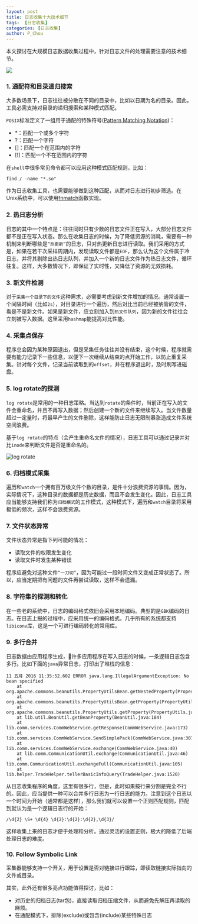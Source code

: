 ```yaml
---
layout: post
title: 日志收集十大技术细节
tags:  [日志收集]
categories: [日志收集]
author: P_Chou
---
```


本文探讨在大规模日志数据收集过程中，针对日志文件的处理需要注意的技术细节。

![](http://upload-images.jianshu.io/upload_images/42733-9a6a5ecb3df62130.png?imageMogr2/auto-orient/strip%7CimageView2/2/w/1240)

### 1. 通配符和目录递归搜索

大多数场景下，日志往往被分散在不同的目录中，比如以日期为名的目录。因此，工具必需支持对目录的递归搜索和某种模式匹配。

`POSIX`标准定义了一组用于通配的特殊符号([Pattern Matching Notation](http://pubs.opengroup.org/onlinepubs/9699919799/utilities/V3_chap02.html#tag_18_13_01))：

- *：匹配一个或多个字符
- ?：匹配一个字符
- []：匹配一个在范围内的字符
- [!]：匹配一个不在范围内的字符

在`shell`中很多常见命令都可以应用这种模式匹配规则，比如：

```
find / -name "*.so"
```

作为日志收集工具，也需要能够做到这种匹配，从而对日志进行初步筛选。在Unix系统中，可以使用[fnmatch](http://www.man7.org/linux/man-pages/man3/fnmatch.3.html)函数实现。

### 2. 热日志分析

日志的其中一个特点是：往往同时只有少数的日志文件正在写入，大部分日志文件都不是正在写入状态。那么在收集日志的时候，为了降低资源的消耗，需要有一种机制来判断哪些是`“热更新”`的日志，只对热更新日志进行读取。我们采用的方式是，如果在若干次采样周期内，发现读取文件都是`EOF`，那么认为这个文件属于冷日志，并将其剔除出热日志队列，并加入一个新的日志文件作为热日志文件，循环往复。这样，大多数情况下，即保证了实时性，又降低了资源的无效损耗。

### 3. 新文件检测

对于`采集一个目录下的文件`这种需求，必需要考虑到新文件增加的情况。通常设置一个间隔时间（比如`2s`），对目录进行一个遍历，然后对比当前已经被纳管的文件，看是不是新文件。如果是新文件，应立刻加入到`热文件队列`，因为新的文件往往会立刻被写入数据。这里采用`hashmap`能提高对比性能。

### 4. 采集点保存

程序总会因为某种原因退出，但是采集任务往往并没有结束，这个时候，程序就需要有能力记录下一些信息，以便下一次继续从结束的点开始工作，以防止重复采集。针对每个文件，记录当前读取到的`offset`，并在程序退出时，及时刷写进磁盘。

### 5. log rotate的探测

`log rotate`是常用的一种日志策略。当达到`rotate`的条件时，当前正在写入的文件会重命名，并且不再写入数据；然后创建一个新的文件来继续写入。当文件数量超过一定量时，将最早产生的文件删除，这样能防止日志无限制暴涨造成文件系统空间浪费。

基于`log rotate`的特点（会产生重命名文件的情况），日志工具可以通过记录并对比`inode`来判断文件是否是重命名的。

![log rotate](http://upload-images.jianshu.io/upload_images/42733-85002c6d2d4d810e.png?imageMogr2/auto-orient/strip%7CimageView2/2/w/1240)


### 6. 归档模式采集

遍历和`watch`一个拥有百万级文件个数的目录，是件十分浪费资源的事情。因为，实际情况下，这种目录的数据都是历史数据，而且不会发生变化。因此，日志工具应当能够支持我们称为`归档模式`的工作模式，这种模式下，遍历和`watch`目录将采用极低的频次，这样不会浪费资源。

### 7. 文件状态异常

文件状态异常是指下列可能的情况：

- 读取文件的权限发生变化
- 读取文件时发生某种错误

程序应避免对这种文件`“一刀切”`，因为可能过一段时间文件又变成正常状态了。所以，应当定期把有问题的文件再尝试读取，这样不会遗漏。

### 8. 字符集的探测和转化

在一些老的系统中，日志的编码格式依旧会采用本地编码。典型的是`GBK`编码的日志。在日志上报的过程中，应采用统一的编码格式。几乎所有的系统都支持`libiconv`库，这是一个可进行编码转化的常用库。

### 9. 多行合并

日志数据由应用程序生成，许多应用程序在写入日志的时候，一条逻辑日志包含多行。比如下面的`java`异常日志，打印出了堆栈的信息：

```
11 五月 2016 11:35:52,602 ERROR java.lang.IllegalArgumentException: No bean specified
	at org.apache.commons.beanutils.PropertyUtilsBean.getNestedProperty(PropertyUtilsBean.java:632)
	at org.apache.commons.beanutils.PropertyUtilsBean.getProperty(PropertyUtilsBean.java:715)
	at org.apache.commons.beanutils.PropertyUtils.getProperty(PropertyUtils.java:290)
	at lib.util.BeanUtil.getBeanProperty(BeanUtil.java:184)
	at lib.comm.services.CommWebService.getResponse(CommWebService.java:173)
	at lib.comm.services.CommWebService.SendSimplePack(CommWebService.java:307)
	at lib.comm.services.CommWebService.exchange(CommWebService.java:40)
	at lib.comm.CommunicationUtil.exchange(CommunicationUtil.java:46)
	at lib.comm.CommunicationUtil.exchangeFull(CommunicationUtil.java:105)
	at lib.helper.TradeHelper.tellerBasicInfoQuery(TradeHelper.java:1520)
```

从日志收集程序的角度，这里有很多行，但是，此时如果按行来分割是完全不行的。因此，应当提供一种可以合并多行日志为一行日志的能力。注意到这个日志以一个时间为开始（通常都是这样），那么我们就可以设置一个正则匹配规则，匹配到就认为是一个逻辑日志行的开始：

```
/\d{2} \S+ \d{4} \d{2}:\d{2}:\d{2},\d{3}/
```

这样收集上来的日志才便于处理和分析。通过灵活的设置正则，极大的降低了后端处理日志的难度。

### 10. Follow Symbolic Link

采集器能够支持一个开关，用于设置是否对链接进行跟踪，即读取链接实际指向的文件或目录。


其实，此外还有很多亮点功能值得探讨，比如：

- 对历史的归档日志(tar包)，直接读取归档压缩文件，从而避免先解压再读取的麻烦。
- 在通配模式下，排除(exclude)或包含(include)某些特殊日志